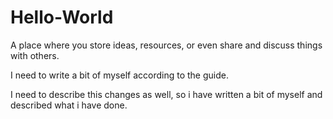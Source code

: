 # Hello-World
A place where you store ideas, resources, or even share and discuss things with others.

I need to write a bit of myself according to the guide.

I need to describe this changes as well, so i have written a bit of myself and described what i have done.
